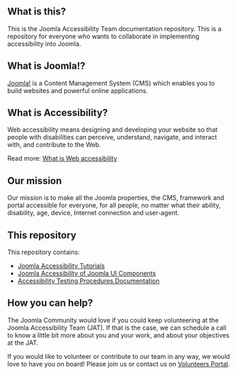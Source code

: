 ## What is this?
This is the Joomla Accessibility Team documentation repository.
This is a repository for everyone who wants to collaborate in implementing accessibility into Joomla.
<!-- Here you can find [a presentation of all documents ](https://joomla.github.io/accessibility/#/). -->

## What is Joomla!?
[Joomla!](https://www.joomla.org/about-joomla.html) is a Content Management System (CMS) which enables you to build websites and powerful online applications.

## What is Accessibility?
Web accessibility means designing and developing your website so that people with disabilities can perceive, understand, navigate, and interact with, and contribute to the  Web. 

Read more: [What is Web accessibility](https://github.com/joomla/accessibility/blob/master/docs/tutorials/what-is-web-accessibility.md)

## Our mission
Our mission is to make all the Joomla properties, the CMS, framework and portal accessible for everyone, for all people, no matter what their ability, disability, age, device, Internet connection and user-agent.

## This repository
This repository contains:
* [Joomla Accessibility Tutorials](https://github.com/joomla/accessibility/tree/master/docs/tutorials)
* [Joomla Accessibility of Joomla UI Components](https://github.com/joomla/accessibility/tree/master/docs/custom-elements)
* [Accessibility Testing Procedures Documentation](https://github.com/joomla/accessibility/tree/master/docs/testing)

## How you can help?
The Joomla Community would love if you could keep volunteering at the Joomla Accessibility Team (JAT). 
If that is the case, we can schedule a call to know a little bit more about you and your work, and about your objectives at the JAT.

If you would like to volunteer or contribute to our team in any way, we would love to have you on board! Please join us or contact us on [Volunteers Portal](https://volunteers.joomla.org/teams/accessibility-team).


